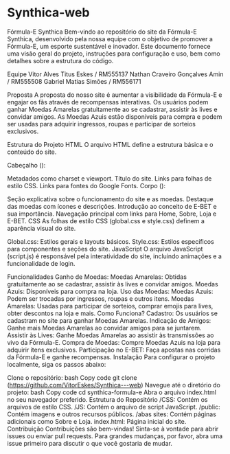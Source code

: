 # Synthica-web

Fórmula-E Synthica
Bem-vindo ao repositório do site da Fórmula-E Synthica, desenvolvido pela nossa equipe com o objetivo de promover a Fórmula-E, um esporte sustentável e inovador. Este documento fornece uma visão geral do projeto, instruções para configuração e uso, bem como detalhes sobre a estrutura do código.

Equipe
Vitor Alves Titus Eskes / RM555137
Nathan Craveiro Gonçalves Amin / RM555508
Gabriel Matias Simões / RM556171

Proposta
A proposta do nosso site é aumentar a visibilidade da Fórmula-E e engajar os fãs através de recompensas interativas. Os usuários podem ganhar Moedas Amarelas gratuitamente ao se cadastrar, assistir às lives e convidar amigos. As Moedas Azuis estão disponíveis para compra e podem ser usadas para adquirir ingressos, roupas e participar de sorteios exclusivos.

Estrutura do Projeto
HTML
O arquivo HTML define a estrutura básica e o conteúdo do site.

Cabeçalho (<head>):

Metadados como charset e viewport.
Título do site.
Links para folhas de estilo CSS.
Links para fontes do Google Fonts.
Corpo (<body>):

Seção explicativa sobre o funcionamento do site e as moedas.
Destaque das moedas com ícones e descrições.
Introdução ao conceito de E-BET e sua importância.
Navegação principal com links para Home, Sobre, Loja e E-BET.
CSS
As folhas de estilo CSS (global.css e style.css) definem a aparência visual do site.

Global.css: Estilos gerais e layouts básicos.
Style.css: Estilos específicos para componentes e seções do site.
JavaScript
O arquivo JavaScript (script.js) é responsável pela interatividade do site, incluindo animações e a funcionalidade de login.

Funcionalidades
Ganho de Moedas:
Moedas Amarelas: Obtidas gratuitamente ao se cadastrar, assistir às lives e convidar amigos.
Moedas Azuis: Disponíveis para compra na loja.
Uso das Moedas:
Moedas Azuis: Podem ser trocadas por ingressos, roupas e outros itens.
Moedas Amarelas: Usadas para participar de sorteios, comprar emojis para lives, obter descontos na loja e mais.
Como Funciona?
Cadastro: Os usuários se cadastram no site para ganhar Moedas Amarelas.
Indicação de Amigos: Ganhe mais Moedas Amarelas ao convidar amigos para se juntarem.
Assistir às Lives: Ganhe Moedas Amarelas ao assistir às transmissões ao vivo da Fórmula-E.
Compra de Moedas: Compre Moedas Azuis na loja para adquirir itens exclusivos.
Participação no E-BET: Faça apostas nas corridas da Fórmula-E e ganhe recompensas.
Instalação
Para configurar o projeto localmente, siga os passos abaixo:

Clone o repositório:
bash
Copy code
git clone (https://github.com/VitorEskes/Synthica---web)
Navegue até o diretório do projeto:
bash
Copy code
cd synthica-formula-e
Abra o arquivo index.html no seu navegador preferido.
Estrutura do Repositório
/CSS: Contém os arquivos de estilo CSS.
/JS: Contém o arquivo de script JavaScript.
/public: Contém imagens e outros recursos públicos.
/abas sites: Contém páginas adicionais como Sobre e Loja.
index.html: Página inicial do site.
Contribuição
Contribuições são bem-vindas! Sinta-se à vontade para abrir issues ou enviar pull requests. Para grandes mudanças, por favor, abra uma issue primeiro para discutir o que você gostaria de mudar.
